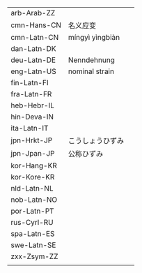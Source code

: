 | | | |
|-|-|-|
| arb-Arab-ZZ |  |  |
| cmn-Hans-CN | 名义应变 |  |
| cmn-Latn-CN | míngyì yìngbiàn |  |
| dan-Latn-DK |  |  |
| deu-Latn-DE | Nenndehnung |  |
| eng-Latn-US | nominal strain |  |
| fin-Latn-FI |  |  |
| fra-Latn-FR |  |  |
| heb-Hebr-IL |  |  |
| hin-Deva-IN |  |  |
| ita-Latn-IT |  |  |
| jpn-Hrkt-JP | こうしょうひずみ |  |
| jpn-Jpan-JP | 公称ひずみ |  |
| kor-Hang-KR |  |  |
| kor-Kore-KR |  |  |
| nld-Latn-NL |  |  |
| nob-Latn-NO |  |  |
| por-Latn-PT |  |  |
| rus-Cyrl-RU |  |  |
| spa-Latn-ES |  |  |
| swe-Latn-SE |  |  |
| zxx-Zsym-ZZ |  |  |
|  |  |  |